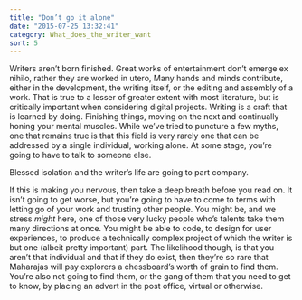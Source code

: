 ```yaml
---
title: "Don’t go it alone"
date: "2015-07-25 13:32:41"
category: What_does_the_writer_want
sort: 5
---
```


Writers aren’t born finished. Great works of entertainment don’t emerge
ex nihilo, rather they are worked in utero, Many hands and minds
contribute, either in the development, the writing itself, or the
editing and assembly of a work. That is true to a lesser of greater
extent with most literature, but is critically important when
considering digital projects. Writing is a craft that is learned by
doing. Finishing things, moving on the next and continually honing your
mental muscles. While we’ve tried to puncture a few myths, one that
remains true is that this field is very rarely one that can be addressed
by a single individual, working alone. At some stage, you’re going to
have to talk to someone else.

Blessed isolation and the writer’s life are going to part company.

If this is making you nervous, then take a deep breath before you read
on. It isn’t going to get worse, but you’re going to have to come to
terms with letting go of your work and trusting other people. You might
be, and we stress *might* here, one of those very lucky people who’s
talents take them many directions at once. You might be able to code, to
design for user experiences, to produce a technically complex project of
which the writer is but one (albeit pretty important) part. The
likelihood though, is that you aren’t that individual and that if they
do exist, then they’re so rare that Maharajas will pay explorers a
chessboard’s worth of grain to find them. You’re also not going to find
them, or the gang of them that you need to get to know, by placing an
advert in the post office, virtual or otherwise.
